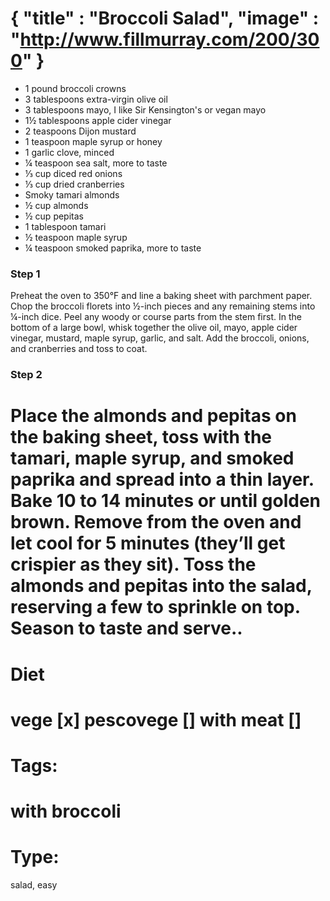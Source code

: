 {
    "title" : "Broccoli Salad",
    "image" : "http://www.fillmurray.com/200/300"
}
===

- 1 pound broccoli crowns
- 3 tablespoons extra-virgin olive oil
- 3 tablespoons mayo, I like Sir Kensington's or vegan mayo
- 1½ tablespoons apple cider vinegar
- 2 teaspoons Dijon mustard
- 1 teaspoon maple syrup or honey
- 1 garlic clove, minced
- ¼ teaspoon sea salt, more to taste
- ⅓ cup diced red onions
- ⅓ cup dried cranberries
- Smoky tamari almonds
- ½ cup almonds
- ½ cup pepitas
- 1 tablespoon tamari
- ½ teaspoon maple syrup
- ¼ teaspoon smoked paprika, more to taste

### Step 1
Preheat the oven to 350°F and line a baking sheet with parchment paper.
Chop the broccoli florets into ½-inch pieces and any remaining stems into ¼-inch dice. Peel any woody or course parts from the stem first.
In the bottom of a large bowl, whisk together the olive oil, mayo, apple cider vinegar, mustard, maple syrup, garlic, and salt. Add the broccoli, onions, and cranberries and toss to coat.
### Step 2
Place the almonds and pepitas on the baking sheet, toss with the tamari, maple syrup, and smoked paprika and spread into a thin layer. Bake 10 to 14 minutes or until golden brown. Remove from the oven and let cool for 5 minutes (they’ll get crispier as they sit).
Toss the almonds and pepitas into the salad, reserving a few to sprinkle on top. Season to taste and serve..
===
# Diet
vege        [x]
pescovege   []
with meat   []
===
# Tags: 
with broccoli
===
# Type:
salad, easy

